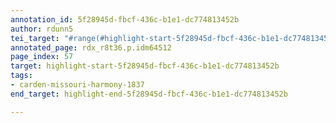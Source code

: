 ```yaml
---
annotation_id: 5f28945d-fbcf-436c-b1e1-dc774813452b
author: rdunn5
tei_target: "#range(#highlight-start-5f28945d-fbcf-436c-b1e1-dc774813452b, #highlight-end-5f28945d-fbcf-436c-b1e1-dc774813452b)"
annotated_page: rdx_r8t36.p.idm64512
page_index: 57
target: highlight-start-5f28945d-fbcf-436c-b1e1-dc774813452b
tags:
- carden-missouri-harmony-1837
end_target: highlight-end-5f28945d-fbcf-436c-b1e1-dc774813452b

---
```

